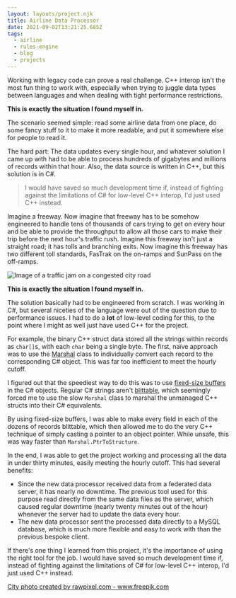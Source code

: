 ```yaml
---
layout: layouts/project.njk
title: Airline Data Processor
date: 2021-09-02T13:21:25.685Z
tags:
  - airline
  - rules-engine
  - blog
  - projects
---
```

Working with legacy code can prove a real challenge. C++ interop isn't the most fun thing to work with, especially when trying to juggle data types between languages and when dealing with tight performance restrictions.

**This is exactly the situation I found myself in.**

The scenario seemed simple: read some airline data from one place, do some fancy stuff to it to make it more readable, and put it somewhere else for people to read it.

The hard part: The data updates every single hour, and whatever solution I came up with had to be able to process hundreds of gigabytes and millions of records within that hour. Also, the data source is written in C++, but this solution is in C#.

> <!--StartFragment-->
>
> I would have saved so much development time if, instead of fighting against the limitations of C# for low-level C++ interop, I'd just used C++ instead.
>
> <!--EndFragment-->

Imagine a freeway. Now imagine that freeway has to be somehow engineered to handle tens of thousands of cars trying to get on every hour and be able to provide the throughput to allow all those cars to make their trip before the next hour's traffic rush. Imagine this freeway isn't just a straight road; it has tolls and branching exits. Now imagine this freeway has two different toll standards, FasTrak on the on-ramps and SunPass on the off-ramps.

![Image of a traffic jam on a congested city road](/images/busy-crowded-traffic-jam-road.jpg)

**This is exactly the situation I found myself in.**

The solution basically had to be engineered from scratch. I was working in C#, but several niceties of the language were out of the question due to performance issues. I had to do a **lot** of low-level coding for this, to the point where I might as well just have used C++ for the project.

For example, the binary C++ struct data stored all the strings within records as `char[]`s, with each `char` being a single byte. The first, naïve approach was to use the [Marshal](https://docs.microsoft.com/en-us/dotnet/api/system.runtime.interopservices.marshal.ptrtostructure?view=net-5.0) class to individually convert each record to the corresponding C# object. This was far too inefficient to meet the hourly cutoff.

I figured out that the speediest way to do this was to use [fixed-size buffers](https://docs.microsoft.com/en-us/dotnet/csharp/language-reference/unsafe-code#fixed-size-buffers) in the C# objects. Regular C# strings aren't [blittable](https://docs.microsoft.com/en-us/dotnet/framework/interop/blittable-and-non-blittable-types), which seemingly forced me to use the slow `Marshal` class to marshal the unmanaged C++ structs into their C# equivalents.

By using fixed-size buffers, I was able to make every field in each of the dozens of records blittable, which then allowed me to do the very C++ technique of simply casting a pointer to an object pointer. While unsafe, this was way faster than `Marshal.PtrToStructure`.

In the end, I was able to get the project working and processing all the data in under thirty minutes, easily meeting the hourly cutoff. This had several benefits:

* Since the new data processor received data from a federated data server, it has nearly no downtime. The previous tool used for this purpose read directly from the same data files as the server, which caused regular downtime (nearly twenty minutes out of the hour) whenever the server had to update the data every hour.
* The new data processor sent the processed data directly to a MySQL database, which is much more flexible and easy to work with than the previous bespoke client.

If there's one thing I learned from this project, it's the importance of using the right tool for the job. I would have saved so much development time if, instead of fighting against the limitations of C# for low-level C++ interop, I'd just used C++ instead.

<a href="https://www.freepik.com/photos/city">City photo created by rawpixel.com - www.freepik.com</a>